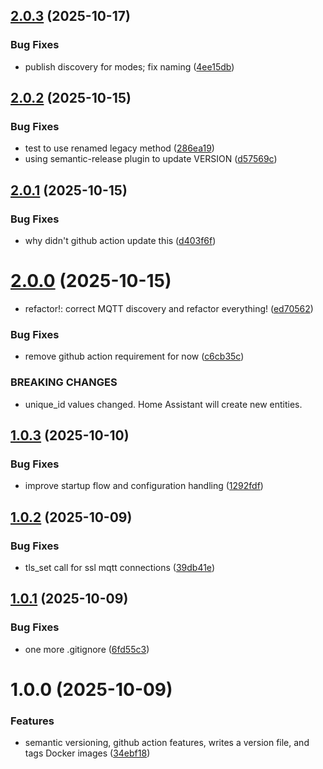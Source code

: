 ## [2.0.3](https://github.com/weirdtangent/govee2mqtt/compare/v2.0.2...v2.0.3) (2025-10-17)


### Bug Fixes

* publish discovery for modes; fix naming ([4ee15db](https://github.com/weirdtangent/govee2mqtt/commit/4ee15db9f1a3af9557f5c564b3368eb5bb5ee274))

## [2.0.2](https://github.com/weirdtangent/govee2mqtt/compare/v2.0.1...v2.0.2) (2025-10-15)


### Bug Fixes

* test to use renamed legacy method ([286ea19](https://github.com/weirdtangent/govee2mqtt/commit/286ea196a4ab14c14b4661b00dce19fffaebbe0b))
* using semantic-release plugin to update VERSION ([d57569c](https://github.com/weirdtangent/govee2mqtt/commit/d57569c70e2708ac98f3139dd53e2858d66a92b3))

## [2.0.1](https://github.com/weirdtangent/govee2mqtt/compare/v2.0.0...v2.0.1) (2025-10-15)


### Bug Fixes

* why didn't github action update this ([d403f6f](https://github.com/weirdtangent/govee2mqtt/commit/d403f6f4dd767d75009441993c6bcd2b14f737b2))

# [2.0.0](https://github.com/weirdtangent/govee2mqtt/compare/v1.0.3...v2.0.0) (2025-10-15)


* refactor!: correct MQTT discovery and refactor everything! ([ed70562](https://github.com/weirdtangent/govee2mqtt/commit/ed70562154d158e8d260acd3a47d1778b12fe014))


### Bug Fixes

* remove github action requirement for now ([c6cb35c](https://github.com/weirdtangent/govee2mqtt/commit/c6cb35cd76445a5af5d680244f34953050602990))


### BREAKING CHANGES

* unique_id values changed. Home Assistant will create new entities.

## [1.0.3](https://github.com/weirdtangent/govee2mqtt/compare/v1.0.2...v1.0.3) (2025-10-10)


### Bug Fixes

* improve startup flow and configuration handling ([1292fdf](https://github.com/weirdtangent/govee2mqtt/commit/1292fdf5767a12dc57263088c3067f2c86253417))

## [1.0.2](https://github.com/weirdtangent/govee2mqtt/compare/v1.0.1...v1.0.2) (2025-10-09)


### Bug Fixes

* tls_set call for ssl mqtt connections ([39db41e](https://github.com/weirdtangent/govee2mqtt/commit/39db41eed4d7e0810300eda9f09166c0fd35edf4))

## [1.0.1](https://github.com/weirdtangent/govee2mqtt/compare/v1.0.0...v1.0.1) (2025-10-09)


### Bug Fixes

* one more .gitignore ([6fd55c3](https://github.com/weirdtangent/govee2mqtt/commit/6fd55c3ff4c58de95473b02ef2298356c20e6085))

# 1.0.0 (2025-10-09)


### Features

* semantic versioning, github action features, writes a version file, and tags Docker images ([34ebf18](https://github.com/weirdtangent/govee2mqtt/commit/34ebf18945f39667ea2317e58e8cd5d8a5c33ede))
